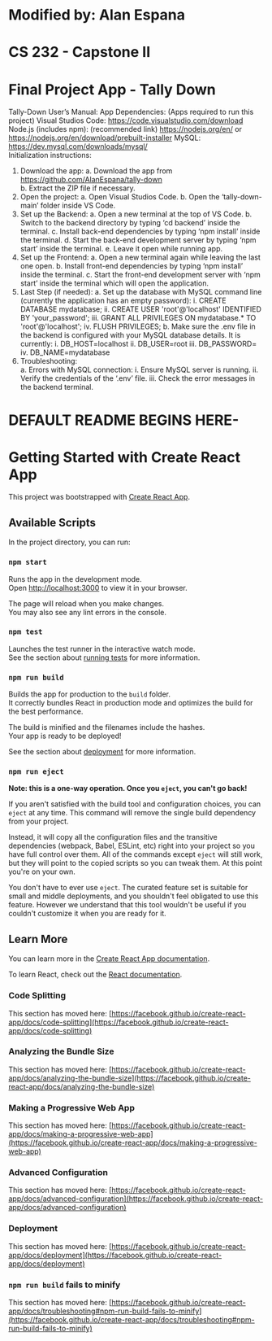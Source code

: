 # Modified by: Alan Espana
# CS 232 - Capstone II
# Final Project App - Tally Down

Tally-Down User’s Manual: 
App Dependencies: 
(Apps required to run this project) 
Visual Studios Code: https://code.visualstudio.com/download  
Node.js (includes npm): (recommended link) https://nodejs.org/en/ or 
https://nodejs.org/en/download/prebuilt-installer 
MySQL: https://dev.mysql.com/downloads/mysql/  
Initialization instructions: 
1. Download the app: 
    a. Download the app from https://github.com/AlanEspana/tally-down  
    b. Extract the ZIP file if necessary. 
2. Open the project: 
    a. Open Visual Studios Code. 
    b. Open the ‘tally-down-main’ folder inside VS Code. 
3. Set up the Backend: 
    a. Open a new terminal at the top of VS Code. 
    b. Switch to the backend directory by typing ‘cd backend’ inside the terminal. 
    c. Install back-end dependencies by typing ‘npm install’ inside the terminal. 
    d. Start the back-end development server by typing ‘npm start’ inside the 
    terminal. 
    e. Leave it open while running app. 
4. Set up the Frontend: 
    a. Open a new terminal again while leaving the last one open. 
    b. Install front-end dependencies by typing ‘npm install’ inside the terminal. 
    c. Start the front-end development server with ‘npm start’ inside the terminal 
    which will open the application. 
5. Last Step (if needed): 
    a. Set up the database with MySQL command line (currently the application 
    has an empty password): 
        i. CREATE DATABASE mydatabase; 
        ii. CREATE USER 'root'@'localhost' IDENTIFIED BY 'your_password'; 
        iii. GRANT ALL PRIVILEGES ON mydatabase.* TO 'root'@'localhost'; 
        iv. FLUSH PRIVILEGES; 
    b. Make sure the .env file in the backend is configured with your MySQL 
    database details. It is currently: 
        i. DB_HOST=localhost 
        ii. DB_USER=root 
        iii. DB_PASSWORD= 
        iv. DB_NAME=mydatabase 
6. Troubleshooting:  
    a. Errors with MySQL connection: 
        i. Ensure MySQL server is running. 
        ii. Verify the credentials of the ‘.env’ file. 
        iii. Check the error messages in the backend terminal.

# DEFAULT README BEGINS HERE-
# Getting Started with Create React App

This project was bootstrapped with [Create React App](https://github.com/facebook/create-react-app).

## Available Scripts

In the project directory, you can run:

### `npm start`

Runs the app in the development mode.\
Open [http://localhost:3000](http://localhost:3000) to view it in your browser.

The page will reload when you make changes.\
You may also see any lint errors in the console.

### `npm test`

Launches the test runner in the interactive watch mode.\
See the section about [running tests](https://facebook.github.io/create-react-app/docs/running-tests) for more information.

### `npm run build`

Builds the app for production to the `build` folder.\
It correctly bundles React in production mode and optimizes the build for the best performance.

The build is minified and the filenames include the hashes.\
Your app is ready to be deployed!

See the section about [deployment](https://facebook.github.io/create-react-app/docs/deployment) for more information.

### `npm run eject`

**Note: this is a one-way operation. Once you `eject`, you can't go back!**

If you aren't satisfied with the build tool and configuration choices, you can `eject` at any time. This command will remove the single build dependency from your project.

Instead, it will copy all the configuration files and the transitive dependencies (webpack, Babel, ESLint, etc) right into your project so you have full control over them. All of the commands except `eject` will still work, but they will point to the copied scripts so you can tweak them. At this point you're on your own.

You don't have to ever use `eject`. The curated feature set is suitable for small and middle deployments, and you shouldn't feel obligated to use this feature. However we understand that this tool wouldn't be useful if you couldn't customize it when you are ready for it.

## Learn More

You can learn more in the [Create React App documentation](https://facebook.github.io/create-react-app/docs/getting-started).

To learn React, check out the [React documentation](https://reactjs.org/).

### Code Splitting

This section has moved here: [https://facebook.github.io/create-react-app/docs/code-splitting](https://facebook.github.io/create-react-app/docs/code-splitting)

### Analyzing the Bundle Size

This section has moved here: [https://facebook.github.io/create-react-app/docs/analyzing-the-bundle-size](https://facebook.github.io/create-react-app/docs/analyzing-the-bundle-size)

### Making a Progressive Web App

This section has moved here: [https://facebook.github.io/create-react-app/docs/making-a-progressive-web-app](https://facebook.github.io/create-react-app/docs/making-a-progressive-web-app)

### Advanced Configuration

This section has moved here: [https://facebook.github.io/create-react-app/docs/advanced-configuration](https://facebook.github.io/create-react-app/docs/advanced-configuration)

### Deployment

This section has moved here: [https://facebook.github.io/create-react-app/docs/deployment](https://facebook.github.io/create-react-app/docs/deployment)

### `npm run build` fails to minify

This section has moved here: [https://facebook.github.io/create-react-app/docs/troubleshooting#npm-run-build-fails-to-minify](https://facebook.github.io/create-react-app/docs/troubleshooting#npm-run-build-fails-to-minify)

